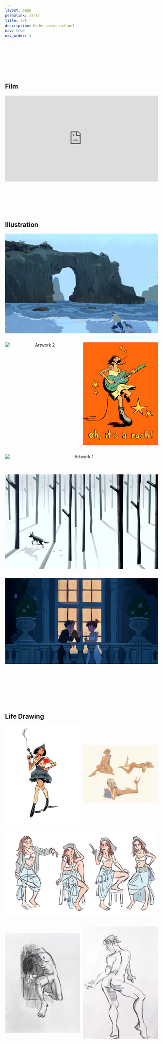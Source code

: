 ```yaml
---
layout: page
permalink: /art/
title: art
description: Under construction!
nav: true
nav_order: 3
---
```


<style>
  .art-section {
    display: flex;
    flex-direction: column;
    margin: 100px 0;
  }

  .art-row {
    display: flex;
    justify-content: space-between;
    width: 100%;
    gap: 10px; /* Minimized gap between images */
    margin-bottom: 20px; /* Controlled space between rows */
  }

  .art-item {
    flex: 1;
    text-align: center;
    display: flex;
    justify-content: center;
  }

  .art-item img {
    height: auto;
    max-height: 600px; /* Ensures uniform height */
    width: 100%; /* Ensures full width within the container */
    object-fit: contain; /* Maintain aspect ratio without distorting image */
    margin-bottom: 10px;
    cursor: pointer;
  }

  .video-container {
    position: relative;
    padding-bottom: 56.25%; /* 16:9 aspect ratio */
    height: 0;
    overflow: hidden;
  }

  .video-container iframe {
    position: absolute;
    top: 0;
    left: 0;
    width: 100%;
    height: 100%;
    border: none;
  }
  .lightboxOverlay {
    background-color: rgba(0, 0, 0, 0.8); /* Set lower opacity (default is 0.8) */
  }
</style>


<article>

<section class="art-section" id="film">
      <h2>Film</h2>
      <div class="video-container">
        <!-- Embed your video here -->
        <iframe width="560" height="315" src="https://www.youtube.com/embed/8dKbrDJAVrU?si=625nRcwo0GzEU_xl&amp;controls=0" title="YouTube video player" frameborder="0" allow="accelerometer; autoplay; clipboard-write; encrypted-media; gyroscope; picture-in-picture; web-share" referrerpolicy="strict-origin-when-cross-origin" allowfullscreen></iframe>
      </div>
</section>

<section class="art-section" id="illustration">
    <h2>Illustration</h2>
    <div class="art-row">
        <div class="art-item">
            <img src="/assets/img/art/man_and_dog.jpg" alt="Artwork 1">
        </div>
  </div>
  <!-- Row with 1 item -->
  
  <!-- Row with 2 items -->
  <div class="art-row">
    <div class="art-item">
            <img src="/assets/img/art/izakaya.jpg" alt="Artwork 2">
    </div>
    <div class="art-item">
            <img src="/assets/img/art/jbrekkie.jpg" alt="Artwork 3">
    </div>
  </div>
  <div class="art-row">
    <div class="art-item">
        <img src="/assets/img/art/late_nighters.gif" alt="Artwork 1">
    </div>
  </div>
  <div class="art-row">
     </div>
  <div class="art-row">
    <div class="art-item">
      <img src="/assets/img/art/snowy_woods.jpg" alt="Artwork 1">
    </div>
  </div>
  </div>
  <div class="art-row">
    <div class="art-item">
      <img src="/assets/img/art/wedding.jpg" alt="Artwork 1">
    </div>
  </div>

</section>

<section class="art-section" id="life-drawing">
    <h2>Life Drawing</h2>
  <!-- Row with 1 item -->
  <!-- Row with 2 items -->
  <div class="art-row">
    <div class="art-item">
            <img src="/assets/img/art/mav-min.jpg" alt="Artwork 2">
    </div>
    <div class="art-item">
            <img src="/assets/img/art/tatted_lifedrawing.jpg" alt="Artwork 3">
    </div>
  </div>

  <div class="art-row">
    <div class="art-item">
      <img src="/assets/img/art/week3_lifedraw.jpg" alt="Artwork 1">
    </div>
  </div>

  <div class="art-row">
    <div class="art-item">
            <img src="/assets/img/art/0.jpg" alt="Artwork 2">
    </div>
    <div class="art-item">
            <img src="/assets/img/art/3.jpg" alt="Artwork 3">
    </div>
  </div>
  

</section>




</article>

  <!-- Row with 3 items -->
  <!-- <div class="art-row">
    <div class="art-item">
      <img src="/path/to/art4.jpg" alt="Artwork 4">
    </div>
    <div class="art-item">
      <img src="/path/to/art5.jpg" alt="Artwork 5">
    </div>
    <div class="art-item">
      <img src="/path/to/art6.jpg" alt="Artwork 6">
    </div>
  </div> -->



<!-- 
For now, this page is assumed to be a static description of your courses. You can convert it to a collection similar to `_projects/` so that you can have a dedicated page for each course.

Organize your courses by years, topics, or universities, however you like! -->
